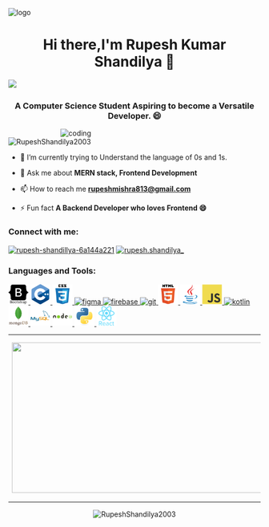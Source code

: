 ![logo](https://github.com/RupeshShandilya2003/RupeshShandilya2003/blob/main/bn.png)
<h1 align="center">Hi there,I'm Rupesh Kumar Shandilya 👋</h1>
<img src="https://user-images.githubusercontent.com/73097560/115834477-dbab4500-a447-11eb-908a-139a6edaec5c.gif">
<h3 align="center">A Computer Science Student Aspiring to become a Versatile Developer. 😄</h3>
<img align ="right" alt="coding" width="400" src="https://user-images.githubusercontent.com/55389276/140866485-8fb1c876-9a8f-4d6a-98dc-08c4981eaf70.gif">
<p align="left"> <img src="https://komarev.com/ghpvc/?username=RupeshShandilya2003&label=Profile%20views&color=0e75b6&style=flat" alt="RupeshShandilya2003" /> </p>

- 🌱 I’m currently trying to Understand the language of 0s and 1s.

- 💬 Ask me about **MERN stack, Frontend Development**

- 📫 How to reach me **rupeshmishra813@gmail.com**

- ⚡ Fun fact **A Backend Developer who loves Frontend 😄**

<h3 align="left">Connect with me:</h3>
<p align="left">
  
<a href="https://www.linkedin.com/in/rupesh-shandilya-04655a193/" target="_blank"><img align="center" src="https://cdn.jsdelivr.net/npm/simple-icons@v3/icons/linkedin.svg" alt="rupesh-shandillya-6a144a221" height="30" width="40" /></a>
<a href="https://www.instagram.com/rupesh.shandilya_/" target="_blank"><img align="center" src="https://cdn.jsdelivr.net/npm/simple-icons@v3/icons/instagram.svg" alt="rupesh.shandilya_" height="30" width="40" /></a>
</p>

<h3 align="left">Languages and Tools:</h3>
 <p align="left"> <a href="https://getbootstrap.com" target="_blank" rel="noreferrer"> <img
                src="https://raw.githubusercontent.com/devicons/devicon/master/icons/bootstrap/bootstrap-plain-wordmark.svg"
                alt="bootstrap" width="40" height="40" /> </a> <a href="https://www.w3schools.com/cpp/" target="_blank"
            rel="noreferrer"> 
            <img
                src="https://raw.githubusercontent.com/devicons/devicon/master/icons/cplusplus/cplusplus-original.svg"
                alt="cplusplus" width="40" height="40" /> </a> <a href="https://www.w3schools.com/css/" target="_blank"
            rel="noreferrer"> 
            <img
                src="https://raw.githubusercontent.com/devicons/devicon/master/icons/css3/css3-original-wordmark.svg"
                alt="css3" width="40" height="40" /> </a> <a href="https://www.figma.com/" target="_blank" rel="noreferrer"> <img
                src="https://www.vectorlogo.zone/logos/figma/figma-icon.svg" alt="figma" width="40" height="40" /> </a>
        <a href="https://firebase.google.com/" target="_blank" rel="noreferrer"> <img
                src="https://www.vectorlogo.zone/logos/firebase/firebase-icon.svg" alt="firebase" width="40"
                height="40" /> </a> <a href="https://git-scm.com/" target="_blank" rel="noreferrer"> <img
                src="https://www.vectorlogo.zone/logos/git-scm/git-scm-icon.svg" alt="git" width="40" height="40" />
        </a> <a href="https://www.w3.org/html/" target="_blank" rel="noreferrer"> <img
                src="https://raw.githubusercontent.com/devicons/devicon/master/icons/html5/html5-original-wordmark.svg"
                alt="html5" width="40" height="40" /> </a> <a href="https://www.java.com" target="_blank"
            rel="noreferrer"> <img
                src="https://raw.githubusercontent.com/devicons/devicon/master/icons/java/java-original.svg" alt="java"
                width="40" height="40" /> </a> <a href="https://developer.mozilla.org/en-US/docs/Web/JavaScript"
            target="_blank" rel="noreferrer"> <img
                src="https://raw.githubusercontent.com/devicons/devicon/master/icons/javascript/javascript-original.svg"
                alt="javascript" width="40" height="40" /> </a> <a href="https://kotlinlang.org" target="_blank"
            rel="noreferrer"> <img src="https://www.vectorlogo.zone/logos/kotlinlang/kotlinlang-icon.svg" alt="kotlin"
                width="40" height="40" /> </a> <a href="https://www.mongodb.com/" target="_blank" rel="noreferrer"> <img
                src="https://raw.githubusercontent.com/devicons/devicon/master/icons/mongodb/mongodb-original-wordmark.svg"
                alt="mongodb" width="40" height="40" /> </a> <a href="https://www.mysql.com/" target="_blank"
            rel="noreferrer"> <img
                src="https://raw.githubusercontent.com/devicons/devicon/master/icons/mysql/mysql-original-wordmark.svg"
                alt="mysql" width="40" height="40" /> </a> <a href="https://nodejs.org" target="_blank"
            rel="noreferrer"> <img
                src="https://raw.githubusercontent.com/devicons/devicon/master/icons/nodejs/nodejs-original-wordmark.svg"
                alt="nodejs" width="40" height="40" /> </a> <a href="https://www.python.org" target="_blank" rel="noreferrer"> <img
                src="https://raw.githubusercontent.com/devicons/devicon/master/icons/python/python-original.svg"
                alt="python" width="40" height="40" /> </a> <a href="https://reactjs.org/" target="_blank"
            rel="noreferrer"> <img
                src="https://raw.githubusercontent.com/devicons/devicon/master/icons/react/react-original-wordmark.svg"
                alt="react" width="40" height="40" /> </a> </p>
<table>
<tr>
  <td align="center">
  <p align="center">
  <a href="https://github.com/RupeshShandilya2003">
    <img align="center" height="300px" width="600" src="https://github-readme-streak-stats.herokuapp.com/?user=RupeshShandilya2003&"/>
  </a>
  </td>
  <td align="center">
  <a href="https://github.com/RupeshShandilya2003">
  <img align="center" height="200px" width="600" src="https://github-readme-stats.vercel.app/api?username=RupeshShandilya2003&show_icons=true&locale=en" />
  </a>
  </td>
</p>
</details>
</table>
<p align="center"><img align="center" src="https://github-readme-stats.vercel.app/api/top-langs?username=RupeshShandilya2003&show_icons=true&locale=en&layout=compact" alt="RupeshShandilya2003" /></p>


